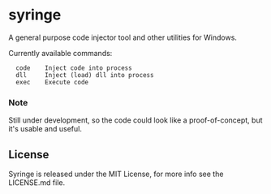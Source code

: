 # syringe
A general purpose code injector tool and other utilities for Windows.

Currently available commands:
```
  code    Inject code into process
  dll     Inject (load) dll into process
  exec    Execute code
```

### Note
Still under development, so the code could look like a proof-of-concept, but it's usable and useful.

## License
Syringe is released under the MIT License, for more info see the LICENSE.md file.
